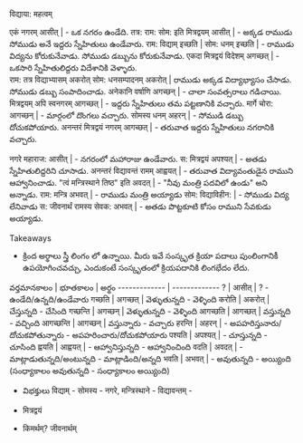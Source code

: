 विद्याया: महत्वम् 

एकं नगरम् आसीत् |  - ఒక నగరం ఉండేది.
तत्र: राम: सोम: इति मित्रद्वयम् आसीत् |  - అక్కడ రాముడు సోముడు అనే ఇద్దరు స్నేహితులు ఉండేవారు. 
राम: विद्याम् इच्छति | सोम: धनम् इच्छति |  - రాముడు విద్యను కోరుకునేవాడు. సోముడు డబ్బును కోరుకునేవాడు.
एकदा मित्रद्वयं विदेशम् अगच्छत् |  - ఒకసారి స్నేహితులిద్దరు విదేశానికి వెళ్ళారు.  
राम: तत्र विद्याभ्यासम् अकरोत् सोम: धनसम्पादनम् अकरोत् |  రాముడు అక్కడ విద్యాభ్యాసం చేసాడు. సోముడు డబ్బు సంపాదించాడు. 
अनेकानि वर्षाणि अगच्छन् | - చాలా సంవత్సరాలు గడిచాయి. 
मित्रद्वयम् अपि स्वनगरम् आगच्छत् | - ఇద్దరు స్నేహితులు తమ పట్టణానికి వచ్చారు. 
मार्गे चोरा: आगच्छन् |  - మార్గంలో దొంగలు వచ్చారు. 
सोमस्य धनम् अहरन् |  - సోముడి డబ్బు దోచుకపోయారు. 
अनन्तरं मित्रद्वयं नगरम् आगच्छत् |  - తరువాత ఇద్దరు స్నేహితులు నగరానికి వచ్చారు. 

नगरे महाराज: आसीत् | - నగరంలో మహారాజు ఉండేవారు.
स: मित्रद्वयं अपश्यत् | - అతడు స్నేహితులిద్దరిని చూసాడు. 
अनन्तरं विद्यावन्तं रामम् आह्वयत् | - తరువాత విద్యావంతుడైన రాముని ఆహ్వానించాడు.
"त्वं मन्त्रिस्थाने तिष्ठ" इति अवदत् | - "నీవు మంత్రి పదవిలో ఉండు" అని అన్నాడు. 
राम: मन्त्रि अभवत् | - రాముడు మంత్రి అయ్యాడు 
सोम: विद्याविहीन: | - సోముడు విద్య లేనివాడు 
स: जीवनार्थं रामस्य सेवक: अभवत् | - అతడు పొట్టకూటి కోసం రాముని సేవకుడు అయ్యాడు. 

Takeaways

* క్రింద అర్థాలు స్త్రీ లింగం లో ఉన్నాయి. మీరు ఇవే సంస్కృత క్రియా పదాలు పుంలింగానికీ ఉపయోగించవచ్చు, ఎందుకంటే సంస్కృతంలో క్రియపదానికి లింగభేదం లేదు.

వర్తమానకాలం  | భూతకాలం | అర్థం 
------------- | ------------- 
?   |  आसीत्  | ? - ఉండేది/ఉన్నది/ఉండేవారు 
गच्छति  | अगच्छत् | వెళ్ళుతున్నది - వెళ్ళింది
करोति | अकरोत् | చేస్తున్నది - చేసింది 
गच्छन्ति | अगच्छन् | వెళ్ళుతున్నది - వెళ్ళింది 
आगच्छति | आगच्छत् | వస్తున్నది - వచ్చింది 
आगच्छन्ति | आगच्छन् | వస్తున్నారు - వచ్చారు 
हरन्ति | अहरन् | - అపహరిస్తునారు/దోచుకపోతున్నారు - అపహరించారు/దోచుకపోయారు 
पश्यति | अपश्यत् | - చూస్తున్నది - చూసింది 
ह्वयति | आह्वयत् | - ఆహ్వానిస్తున్నది - ఆహ్వానించింది 
वदति | अवदत् | - మాట్లాడుతున్నది/అంటున్నది - మాట్లాడింది/అన్నది 
भवति | अभवत् | - అవుతున్నది - అయ్యింది (సంధ్యాకాలం అవుతున్నది - సంధ్యాకాలం అయ్యింది)

* విభక్తులు 
विद्याम् - 
सोमस्य - 
नगरे, मन्त्रिस्थाने - 
विद्यावन्तम् - 

* मित्रद्वयं 
* किमर्थम्? जीवनार्थम् 

